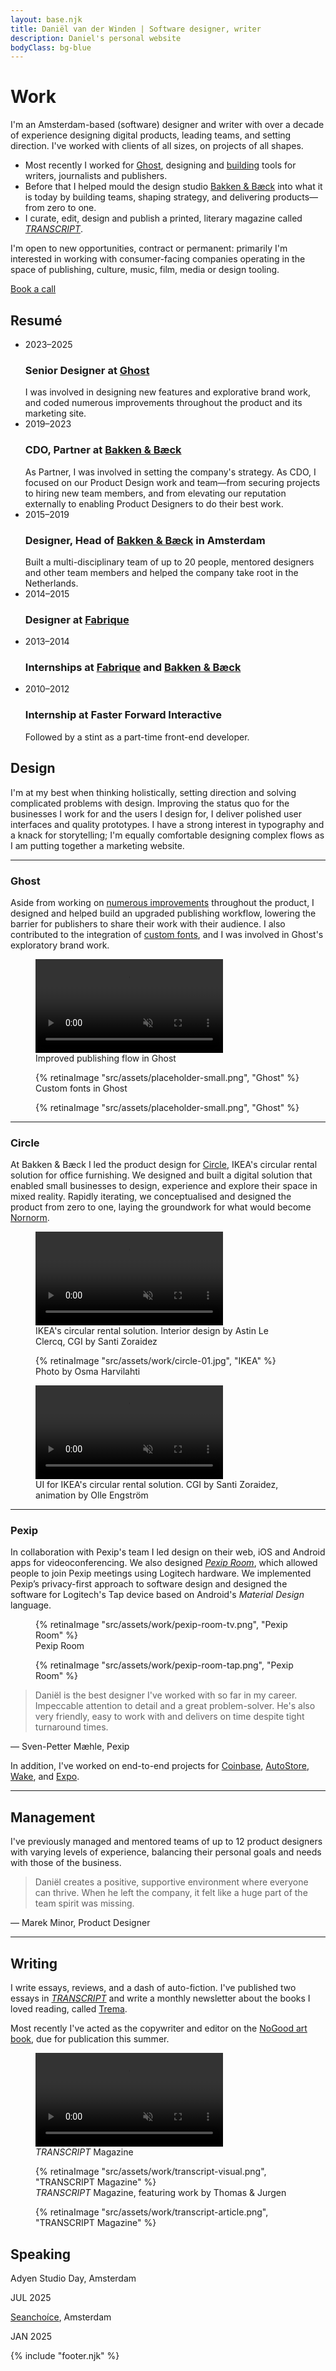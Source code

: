 ```yaml
---
layout: base.njk
title: Daniël van der Winden | Software designer, writer
description: Daniel's personal website
bodyClass: bg-blue
---
```


<div class="w-full max-w-xl ml-auto prose prose-lg font-serif pt-[25vh] dark:prose-invert">
<h1>Work</h1>

<section class="introduction">
  I'm an Amsterdam-based (software) designer and writer with over a decade of experience designing digital products, leading teams, and setting direction. I've worked with clients of all sizes, on projects of all shapes.

  - Most recently I worked for [Ghost](http://ghost.org "Ghost"), designing and [building](https://github.com/TryGhost/Ghost/pulls?q=is%3Apr+is%3Aclosed+author%3Advdwinden "My pull requests on Ghost's Github repository") tools for writers, journalists and publishers.
  - Before that I helped mould the design studio <a href="http://bakkenbaeck.com" title="Bakken &amp; Bæck" rel="nofollow" target="_blank">Bakken & Bæck</a> into what it is today by building teams, shaping strategy, and delivering products—from zero to one.
  - I curate, edit, design and publish a printed, literary magazine called [_TRANSCRIPT_](http://transcriptmag.store "TRANSCRIPT Magazine").

  <span class="callout">I'm open to new opportunities, contract or permanent</span>: primarily I'm interested in working with consumer-facing companies operating in the space of publishing, culture, music, film, media or design tooling.

  <a href="#" title="Book a call with Daniël" rel="nofollow" target="_blank" class="button font-degular-text text-md dark:bg-white dark:text-black">Book a call</a>
</section>

<section class="resume">
  <h2>Resumé</h2>

  <ul class="pl-0 ml-0 list-none space-y-10">
    <li class="flex flex-col md:flex-row md:items-baseline md:space-x-8 pb-8 pl-0 ml-0 border-b border-gray-950/5 dark:border-white/5">
      <span class="md:w-1/4 text-black/30 dark:text-white/30 text-md font-sans mb-2 md:mb-0">2023–2025</span>
      <div class="md:w-3/4">
        <div class="text-md font-bold font-sans">
          <h3>Senior Designer at <a href="http://ghost.org" title="Ghost" rel="nofollow" target="_blank">Ghost</a></h3>
        </div>
        <div class="text-black/60 dark:text-white/50 mt-2 font-degular-text text-sm">
          I was involved in designing new features and explorative brand work, and coded numerous improvements throughout the product and its marketing site.
        </div>
      </div>
    </li>
    <li class="flex flex-col md:flex-row md:items-baseline md:space-x-8 pb-8 pl-0 ml-0 border-b border-gray-950/5 dark:border-white/5">
      <span class="md:w-1/4 text-black/30 dark:text-white/30 font-sans mb-2 md:mb-0 text-md">2019–2023</span>
      <div class="md:w-3/4">
        <div class="text-md font-bold font-sans">
          <h3>CDO, Partner at <a href="http://bakkenbaeck.com" title="Bakken &amp; Bæck" rel="nofollow" target="_blank">Bakken & Bæck</a></h3>
        </div>
        <div class="text-black/60 dark:text-white/50 mt-2 font-degular-text text-sm">
          As Partner, I was involved in setting the company's strategy. As CDO, I focused on our Product Design work and team—from securing projects to hiring new team members, and from elevating our reputation externally to enabling Product Designers to do their best work.
        </div>
      </div>
    </li>
      <li class="flex flex-col md:flex-row md:items-baseline md:space-x-8 pb-8 pl-0 ml-0 border-b border-gray-950/5 dark:border-white/5">
      <span class="md:w-1/4 text-black/30 dark:text-white/30 font-sans mb-2 md:mb-0 text-md">2015–2019</span>
      <div class="md:w-3/4">
        <div class="text-md font-bold font-sans">
          <h3>Designer, Head of <a href="http://bakkenbaeck.com" title="Bakken &amp; Bæck" rel="nofollow" target="_blank">Bakken & Bæck</a> in Amsterdam</h3>
        </div>
        <div class="text-black/60 dark:text-white/50 mt-2 font-degular-text text-sm">
          Built a multi-disciplinary team of up to 20 people, mentored designers and other team members and helped the company take root in the Netherlands.
        </div>
      </div>
    </li>
      <li class="flex flex-col md:flex-row md:items-baseline md:space-x-8 pb-8 pl-0 ml-0 border-b border-gray-950/5 dark:border-white/5">
        <span class="md:w-1/4 text-black/30 dark:text-white/30 font-sans mb-2 md:mb-0 text-md">2014–2015</span>
        <div class="md:w-3/4">
          <div class="text-md font-bold font-sans">
            <h3>Designer at <a href="http://fabrique.nl" title="Fabrique" rel="nofollow" target="_blank">Fabrique</a></h3>
          </div>
        </div>
    </li>
    <li class="flex flex-col md:flex-row md:items-baseline md:space-x-8 pb-8 pl-0 ml-0 border-b border-gray-950/5 dark:border-white/5">
      <span class="md:w-1/4 text-black/30 dark:text-white/30 font-sans mb-2 md:mb-0 text-md">2013–2014</span>
      <div class="md:w-3/4">
        <div class="text-md font-bold font-serif">
          <h3>Internships at <a href="http://fabrique.nl" title="Fabrique" rel="nofollow" target="_blank">Fabrique</a> and <a href="http://bakkenbaeck.com" title="Bakken &amp; Bæck" rel="nofollow" target="_blank">Bakken & Bæck</a></h3>
        </div>
      </div>
    </li>
    <li class="flex flex-col md:flex-row md:items-baseline md:space-x-8 pb-8 pl-0 ml-0 border-b border-gray-950/5 dark:border-white/5">
      <span class="md:w-1/4 text-black/30 dark:text-white/30 font-sans mb-2 md:mb-0 text-md">2010–2012</span>
      <div class="md:w-3/4">
        <div class="text-md font-bold font-serif">
          <h3>Internship at Faster Forward Interactive</h3>
        </div>
        <div class="text-black/60 dark:text-white/50 mt-2 font-degular-text text-sm">
          Followed by a stint as a part-time front-end developer.
        </div>
      </div>
    </li>
  </ul>
</section>

## Design
I'm at my best when thinking holistically, setting direction and solving complicated problems with design. Improving the status quo for the businesses I work for and the users I design for, I deliver polished user interfaces and quality prototypes. I have a strong interest in typography and a knack for storytelling; I'm equally comfortable designing complex flows as I am putting together a marketing website.

---

### Ghost
Aside from working on [numerous improvements](https://github.com/TryGhost/Ghost/pulls?q=is%3Apr+is%3Aclosed+author%3Advdwinden "My pull requests on Ghost's Github repository") throughout the product, I designed and helped build an upgraded publishing workflow, lowering the barrier for publishers to share their work with their audience. I also contributed to the integration of [custom fonts](https://ghost.org/changelog/custom-fonts/ "Custom fonts in Ghost"), and I was involved in Ghost's exploratory brand work.

</div>

<div class="mt-32">
  <figure>
    <video autoplay loop muted playsinline class="w-full" preload="auto">
        <source src="/assets/work/publishing-flow.mp4" type="video/mp4">
        Improved publishing flow in Ghost
    </video>
    <figcaption class="pl-8 sm:pl-0 text-black/50 dark:text-white/40 font-sans">Improved publishing flow in Ghost</figcaption>
  </figure>

  <figure class="w-full sm:w-[576px] mr-auto my-8 sm:my-24">
    {% retinaImage "src/assets/placeholder-small.png", "Ghost" %}
    <figcaption class="pl-8 sm:pl-0 text-black/50 dark:text-white/40 font-sans">Custom fonts in Ghost</figcaption>
  </figure>
</div>

<figure class="w-full sm:w-[576px] ml-auto my-8 sm:my-24">
  {% retinaImage "src/assets/placeholder-small.png", "Ghost" %}
</figure>

<div class="w-full max-w-xl ml-auto prose prose-lg font-serif dark:prose-invert">

---

### Circle
At Bakken & Bæck I led the product design for [Circle](https://bakkenbaeck.com/case/circle "Bakken & Bæck's Circle case study"), IKEA's circular rental solution for office furnishing. We designed and built a digital solution that enabled small businesses to design, experience and explore their space in mixed reality. Rapidly iterating, we conceptualised and designed the product from zero to one, laying the groundwork for what would become [Nornorm](https://nornorm.com/ "Nornorm"). 
</div>

<div class="mt-32">
  <figure>
    <video autoplay loop muted playsinline class="w-full" preload="auto">
        <source src="/assets/work/circle-video-interior.mp4" type="video/mp4">
        IKEA's circular rental solution. Interior design by Astin Le Clercq, CGI by Santi Zoraidez
    </video>
    <figcaption class="pl-8 sm:pl-0 text-black/50 dark:text-white/40 font-sans">IKEA's circular rental solution. Interior design by Astin Le Clercq, CGI by Santi Zoraidez</figcaption>
  </figure>

  <figure class="w-full sm:w-[576px] mr-auto my-12">
    {% retinaImage "src/assets/work/circle-01.jpg", "IKEA" %}
    <figcaption class="pl-8 sm:pl-0 text-black/50 dark:text-white/40 font-sans">Photo by Osma Harvilahti</figcaption>
  </figure>
</div>

<figure class="ml-auto max-w-xl">
    <video autoplay loop muted playsinline class="w-full" preload="auto">
        <source src="/assets/work/circle-video-chair.mp4" type="video/mp4">
        UI for IKEA's circular rental solution. CGI by Santi Zoraidez, animation by Olle Engström
    </video>
    <figcaption class="pl-8 sm:pl-0 text-black/50 dark:text-white/40 font-sans">UI for IKEA's circular rental solution. CGI by Santi Zoraidez, animation by Olle Engström</figcaption>
</figure>

<div class="w-full max-w-xl ml-auto prose prose-lg font-serif dark:prose-invert mt-20">

---

### Pexip
In collaboration with Pexip's team I led design on their web, iOS and Android apps for videoconferencing. We also designed _[Pexip Room](https://www.talk.vc/pexip-logitech-create-a-new-experience-and-it-is-fantastic/ "Read more about Pexip Room")_, which allowed people to join Pexip meetings using Logitech hardware. We implemented Pexip’s privacy-first approach to software design and designed the software for Logitech's Tap device based on Android's _Material Design_ language.

</div>

<div class="mt-32">
 <figure class="w-full sm:w-[576px] mr-auto my-12">
    {% retinaImage "src/assets/work/pexip-room-tv.png", "Pexip Room" %}
    <figcaption class="pl-8 sm:pl-0 text-black/50 dark:text-white/40 font-sans">Pexip Room</figcaption>
  </figure>
</div>

<div class="w-full max-w-xl ml-auto prose prose-lg font-serif dark:prose-invert mt-20">

<figure class="w-full sm:w-[576px] ml-auto my-8 sm:my-24">
  {% retinaImage "src/assets/work/pexip-room-tap.png", "Pexip Room" %}
</figure>

> Daniël is the best designer I've worked with so far in my career. Impeccable attention to detail and a great problem-solver. He's also very friendly, easy to work with and delivers on time despite tight turnaround times. 

<span class="uppercase font-sans text-sm mt-0 font-medium tracking-wide text-black/50 dark:text-white/30">— Sven-Petter Mæhle, Pexip</span>

In addition, I've worked on end-to-end projects for [Coinbase](http://coinbase.com "Coinbase"), [AutoStore](http://autostoresystem.com "AutoStore"), [Wake](https://techcrunch.com/2018/04/03/invision-acquires-design-visibility-tool-wake/ "Wake"), and [Expo](http://expo.dev "Expo"). 

---

## Management
I've previously managed and mentored teams of up to 12 product designers with varying levels of experience, balancing their personal goals and needs with those of the business. 

> Daniël creates a positive, supportive environment where everyone can thrive. When he left the company, it felt like a huge part of the team spirit was missing.

<span class="uppercase font-sans font-medium tracking-wide text-sm mt-0 text-black/50 dark:text-white/30">— Marek Minor, Product Designer</span>

---

## Writing
I write essays, reviews, and a dash of auto-fiction. I've published two essays in [_TRANSCRIPT_](http://transcriptmag.store "TRANSCRIPT Magazine") and write a monthly newsletter about the books I loved reading, called [Trema](http://trema.website "Trema"). 

Most recently I've acted as the copywriter and editor on the [NoGood art book](https://book.nogood.studio/ "The NoGood art book"), due for publication this summer.
</div>

<div class="mt-32">
  <figure>
    <video autoplay loop muted playsinline class="w-full" preload="auto">
        <source src="/assets/work/transcript-video.mp4" type="video/mp4" />
        Your browser does not support the video tag.
    </video>
    <figcaption class="pl-8 sm:pl-0 text-black/50 dark:text-white/40 font-sans"><em>TRANSCRIPT</em> Magazine</figcaption>
  </figure>

  <figure class="w-full sm:w-[576px] mr-auto my-12">
    {% retinaImage "src/assets/work/transcript-visual.png", "TRANSCRIPT Magazine" %}
    <figcaption class="pl-8 sm:pl-0 text-black/50 dark:text-white/40 font-sans"><em>TRANSCRIPT</em> Magazine, featuring work by Thomas & Jurgen</figcaption>
  </figure>
</div>

<figure class="w-full sm:w-[576px] ml-auto my-24">
  {% retinaImage "src/assets/work/transcript-article.png", "TRANSCRIPT Magazine" %}
</figure>

<div class="w-full max-w-xl ml-auto prose prose-lg font-serif dark:prose-invert">

## Speaking
<div class="flex flex-col">
  <div class="flex items-baseline justify-between border-b border-black/10 dark:border-white/10">
    <p class="my-4">Adyen Studio Day, Amsterdam</p>
    <span class="text-xs uppercase tracking-widest text-gray-500 ml-4 whitespace-nowrap font-sans">JUL 2025</span>
  </div>
  <div class="flex items-baseline justify-between">
    <p class="my-4">
      <a href="https://www.seanchoiche.com/" title="Seanchoíche" rel="external" target="_blank">Seanchoíce</a>, Amsterdam</p>
    <span class="text-xs uppercase tracking-widest text-gray-500 ml-4 whitespace-nowrap font-sans">JAN 2025</span>
  </div>
</div>

{% include "footer.njk" %}

</div>